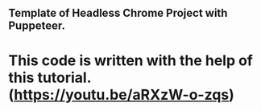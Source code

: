 ## Template of Headless Chrome Project with Puppeteer.
# This code is written with the help of this tutorial. (https://youtu.be/aRXzW-o-zqs)


